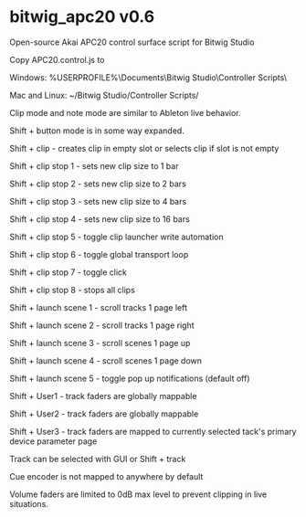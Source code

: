 bitwig_apc20 v0.6
=================

Open-source Akai APC20 control surface script for Bitwig Studio

Copy APC20.control.js to

Windows: %USERPROFILE%\Documents\Bitwig Studio\Controller Scripts\

Mac and Linux: ~/Bitwig Studio/Controller Scripts/




Clip mode and note mode are similar to Ableton live behavior.

Shift + button mode is in some way expanded.

Shift + clip  - creates clip in empty slot or selects clip if slot is not empty

Shift + clip stop 1 - sets new clip size to 1 bar

Shift + clip stop 2 - sets new clip size to 2 bars

Shift + clip stop 3 - sets new clip size to 4 bars

Shift + clip stop 4 - sets new clip size to 16 bars

Shift + clip stop 5 - toggle clip launcher write automation

Shift + clip stop 6 - toggle global transport loop

Shift + clip stop 7 - toggle click

Shift + clip stop 8 - stops all clips


Shift + launch scene 1 - scroll tracks 1 page left

Shift + launch scene 2 - scroll tracks 1 page right

Shift + launch scene 3 - scroll scenes 1 page up

Shift + launch scene 4 - scroll scenes 1 page down

Shift + launch scene 5 - toggle pop up notifications (default off)



Shift + User1 - track faders are globally mappable

Shift + User2 - track faders are globally mappable

Shift + User3 - track faders are mapped to currently selected tack's primary device parameter page

Track can be selected with GUI or Shift + track

Cue encoder is not mapped to anywhere by default

Volume faders are limited to 0dB max level to prevent clipping in live situations.
